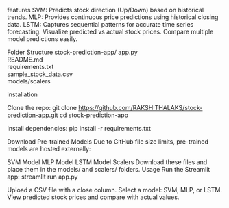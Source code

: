 features
SVM: Predicts stock direction (Up/Down) based on historical trends.
MLP: Provides continuous price predictions using historical closing data.
LSTM: Captures sequential patterns for accurate time series forecasting.
Visualize predicted vs actual stock prices.
Compare multiple model predictions easily.


Folder Structure
stock-prediction-app/
 app.py                  
 README.md               
 requirements.txt        
 sample_stock_data.csv   
 models/scalers                 
             

installation

Clone the repo:
git clone https://github.com/RAKSHITHALAKS/stock-prediction-app.git
cd stock-prediction-app


Install dependencies:
pip install -r requirements.txt

Download Pre-trained Models
Due to GitHub file size limits, pre-trained models are hosted externally:

SVM Model
MLP Model
LSTM Model
Scalers
Download these files and place them in the models/ and scalers/ folders.
Usage
Run the Streamlit app:
streamlit run app.py


Upload a CSV file with a close column.
Select a model: SVM, MLP, or LSTM.
View predicted stock prices and compare with actual values.
